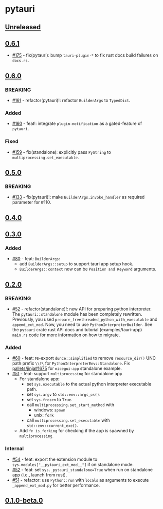 # pytauri

## [Unreleased]

## [0.6.1]

- [#175](https://github.com/pytauri/pytauri/pull/175) - fix(pytauri): bump `tauri-plugin-*` to fix rust docs build failures on `docs.rs`.

## [0.6.0]

### BREAKING

- [#161](https://github.com/pytauri/pytauri/pull/161) - refactor(pytauri)!: refactor `BuilderArgs` to `TypedDict`.

### Added

- [#160](https://github.com/pytauri/pytauri/pull/160) - feat!: integrate `plugin-notification` as a gated-feature of `pytauri`.

### Fixed

- [#159](https://github.com/pytauri/pytauri/pull/159) - fix(standalone): explicitly pass `PyString` to `multiprocessing.set_executable`.

## [0.5.0]

### BREAKING

- [#133](https://github.com/pytauri/pytauri/pull/113) - fix(pytauri)!: make `BuilderArgs.invoke_handler` as required parameter for #110.

## [0.4.0]

## [0.3.0]

### Added

- [#80](https://github.com/pytauri/pytauri/pull/80) - feat: `BuilderArgs`:
    - add `BuilderArgs::setup` to support tauri app setup hook.
    - `BuilderArgs::context` now can be `Position and Keyword` arguments.

## [0.2.0]

### BREAKING

- [#52](https://github.com/pytauri/pytauri/pull/52) - refactor(standalone)!: new API for preparing python interpreter.
    The `pytauri::standalone` module has been completely rewritten.
    Previously, you used `prepare_freethreaded_python_with_executable` and `append_ext_mod`. Now, you need to use `PythonInterpreterBuilder`.
    See the `pytauri` crate rust API docs and tutorial (examples/tauri-app) `main.rs` code for more information on how to migrate.

### Added

- [#60](https://github.com/pytauri/pytauri/pull/60) - feat: re-export `dunce::simplified` to remove `resource_dir()` UNC path prefix `\\?\` for `PythonInterpreterEnv::Standalone`. Fix [pallets/jinja#1675](https://github.com/pallets/jinja/issues/1675#issuecomment-1323555773) for `nicegui-app` standalone example.
- [#51](https://github.com/pytauri/pytauri/pull/51) - feat: support `multiprocessing` for standalone app.
    - For standalone app:
        - set `sys.executable` to the actual python interpreter executable path.
        - set `sys.argv` to `std::env::args_os()`.
        - set `sys.frozen` to `True`.
        - call `multiprocessing.set_start_method` with
            - windows: `spawn`
            - unix: `fork`
        - call `multiprocessing.set_executable` with `std::env::current_exe()`.
    - Add `fn is_forking` for checking if the app is spawned by `multiprocessing`.

### Internal

- [#54](https://github.com/pytauri/pytauri/pull/54) - feat: export the extension module to `sys.modules["__pytauri_ext_mod__"]` if on standalone mode.
- [#52](https://github.com/pytauri/pytauri/pull/52) - feat: set `sys._pytauri_standalone=True` when run on standalone app (i.e., launch from rust).
- [#51](https://github.com/pytauri/pytauri/pull/51) - refactor: use `Python::run` with `locals` as arguments to execute `_append_ext_mod.py` for better performance.

## [0.1.0-beta.0]

[unreleased]: https://github.com/pytauri/pytauri/tree/HEAD
[0.6.1]: https://github.com/pytauri/pytauri/releases/tag/rs/pytauri/v0.6.1
[0.6.0]: https://github.com/pytauri/pytauri/releases/tag/rs/pytauri/v0.6.0
[0.5.0]: https://github.com/pytauri/pytauri/releases/tag/rs/pytauri/v0.5.0
[0.4.0]: https://github.com/pytauri/pytauri/releases/tag/rs/pytauri/v0.4.0
[0.3.0]: https://github.com/pytauri/pytauri/releases/tag/rs/pytauri/v0.3.0
[0.2.0]: https://github.com/pytauri/pytauri/releases/tag/rs/pytauri/v0.2.0
[0.1.0-beta.0]: https://github.com/pytauri/pytauri/releases/tag/rs/pytauri/v0.1.0-beta.0
